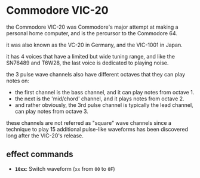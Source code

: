 # Commodore VIC-20

the Commodore VIC-20 was Commodore's major attempt at making a personal home computer, and is the percursor to the Commodore 64.

it was also known as the VC-20 in Germany, and the VIC-1001 in Japan.

it has 4 voices that have a limited but wide tuning range, and like the SN76489 and T6W28, the last voice is dedicated to playing noise.

the 3 pulse wave channels also have different octaves that they can play notes on:
- the first channel is the bass channel, and it can play notes from octave 1.
- the next is the 'mid/chord' channel, and it plays notes from octave 2.
- and rather obviously, the 3rd pulse channel is typically the lead channel, can play notes from octave 3.

these channels are not referred as "square" wave channels since a technique to play 15 additional pulse-like waveforms has been discovered long after the VIC-20's release.

## effect commands

- **`10xx`**: Switch waveform (`xx` from `00` to `0F`)

